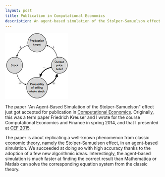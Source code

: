 ```yaml
---
layout: post
title: Publication in Computational Economics
description: An agent-based simulation of the Stolper-Samuelson effect has been accepted for publication in Computational Economics.
---
```

<p><img src="/assets/images/loop.jpg" alt="" class="image left"></p>The paper "An Agent-Based Simulation of the Stolper-Samuelson" effect just got accepted for publication in <a href="http://link.springer.com/journal/10614">Computational Economics</a>. Originally, this was a term paper Friedrich Kreuser and I wrote for the course Computational Economics and Finance in spring 2014, and that I presented at <a href="http://www.aiecon.org/conference/cef2015/">CEF 2015</a>.

The paper is about replicating a well-known phenomenon from classic economic theory, namely the Stolper-Samuelson effect, in an agent-based simulation. We succeeded at doing so with high accuracy thanks to the adoption of a few new algorithmic ideas. Interestingly, the agent-based simulation is much faster at finding the correct result than Mathematica or Matlab can solve the corresponding equation system from the classic theory.